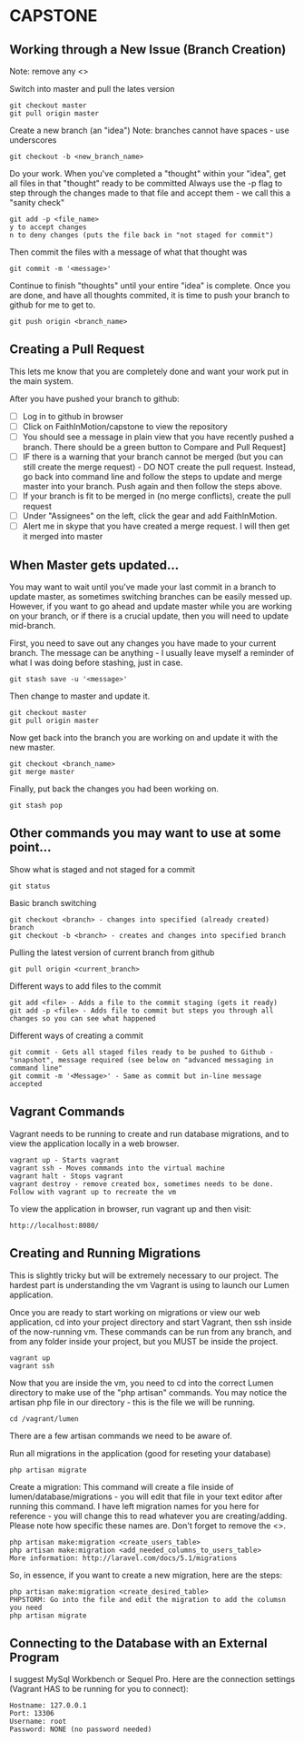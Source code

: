 # CAPSTONE

## Working through a New Issue (Branch Creation)
Note: remove any <>

Switch into master and pull the lates version

    git checkout master
    git pull origin master

Create a new branch (an "idea")
Note: branches cannot have spaces - use underscores

    git checkout -b <new_branch_name>

Do your work. When you've completed a "thought" within your "idea", get all files in that "thought" ready to be committed
Always use the -p flag to step through the changes made to that file and accept them - we call this a "sanity check"

    git add -p <file_name>
    y to accept changes
    n to deny changes (puts the file back in "not staged for commit")

Then commit the files with a message of what that thought was

    git commit -m '<message>'

Continue to finish "thoughts" until your entire "idea" is complete. Once you are done, and have all thoughts commited, it is time to push your branch to github for me to get to.

    git push origin <branch_name>

## Creating a Pull Request
This lets me know that you are completely done and want your work put in the main system.

After you have pushed your branch to github:
 - [ ] Log in to github in browser
 - [ ] Click on FaithInMotion/capstone to view the repository
 - [ ] You should see a message in plain view that you have recently pushed a branch. There should be a green button to Compare and Pull Request]
 - [ ] IF there is a warning that your branch cannot be merged (but you can still create the merge request) - DO NOT create the pull request. Instead, go back into command line and 
 follow the steps to update and merge master into your branch. Push again and then follow the steps above.
 - [ ] If your branch is fit to be merged in (no merge conflicts), create the pull request
 - [ ] Under "Assignees" on the left, click the gear and add FaithInMotion.
 - [ ] Alert me in skype that you have created a merge request. I will then get it merged into master

## When Master gets updated...
You may want to wait until you've made your last commit in a branch to update master, as sometimes switching branches can be easily messed up. 
However, if you want to go ahead and update master while you are working on your branch, or if there is a crucial update, then you will need to update mid-branch.

First, you need to save out any changes you have made to your current branch. The message can be anything - I usually leave myself a reminder of what I was doing before stashing, just in case.

    git stash save -u '<message>'

Then change to master and update it.

    git checkout master
    git pull origin master

Now get back into the branch you are working on and update it with the new master.

    git checkout <branch_name>
    git merge master

Finally, put back the changes you had been working on.

    git stash pop

## Other commands you may want to use at some point...
Show what is staged and not staged for a commit

    git status

Basic branch switching

    git checkout <branch> - changes into specified (already created) branch
    git checkout -b <branch> - creates and changes into specified branch

Pulling the latest version of current branch from github

    git pull origin <current_branch>

Different ways to add files to the commit

    git add <file> - Adds a file to the commit staging (gets it ready)
    git add -p <file> - Adds file to commit but steps you through all changes so you can see what happened

Different ways of creating a commit

    git commit - Gets all staged files ready to be pushed to Github - "snapshot", message required (see below on "advanced messaging in command line"
    git commit -m '<Message>' - Same as commit but in-line message accepted

## Vagrant Commands
Vagrant needs to be running to create and run database migrations, and to view the application locally in a web browser.

    vagrant up - Starts vagrant
    vagrant ssh - Moves commands into the virtual machine
    vagrant halt - Stops vagrant
    vagrant destroy - remove created box, sometimes needs to be done. Follow with vagrant up to recreate the vm

To view the application in browser, run vagrant up and then visit:

    http://localhost:8080/

## Creating and Running Migrations
This is slightly tricky but will be extremely necessary to our project. The hardest part is understanding the vm Vagrant is using to launch our Lumen application.

Once you are ready to start working on migrations or view our web application, cd into your project directory and start Vagrant, then ssh inside of the now-running vm.
These commands can be run from any branch, and from any folder inside your project, but you MUST be inside the project.

    vagrant up
    vagrant ssh

Now that you are inside the vm, you need to cd into the correct Lumen directory to make use of the "php artisan" commands. You may notice the artisan php file in our 
directory - this is the file we will be running.

    cd /vagrant/lumen

There are a few artisan commands we need to be aware of.

Run all migrations in the application (good for reseting your database)

    php artisan migrate

Create a migration: This command will create a file inside of lumen/database/migrations - you will edit that file in your text editor after running this command.
I have left migration names for you here for reference - you will change this to read whatever you are creating/adding. 
Please note how specific these names are. Don't forget to remove the <>.

    php artisan make:migration <create_users_table>
    php artisan make:migration <add_needed_columns_to_users_table>
    More information: http://laravel.com/docs/5.1/migrations

So, in essence, if you want to create a new migration, here are the steps:

    php artisan make:migration <create_desired_table>
    PHPSTORM: Go into the file and edit the migration to add the columsn you need
    php artisan migrate

## Connecting to the Database with an External Program
I suggest MySql Workbench or Sequel Pro. Here are the connection settings (Vagrant HAS to be running for you to connect):

    Hostname: 127.0.0.1
    Port: 13306
    Username: root
    Password: NONE (no password needed)